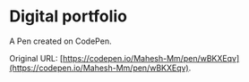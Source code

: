 # Digital portfolio 

A Pen created on CodePen.

Original URL: [https://codepen.io/Mahesh-Mm/pen/wBKXEqv](https://codepen.io/Mahesh-Mm/pen/wBKXEqv).

